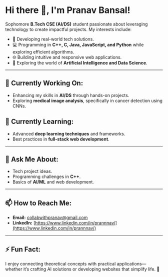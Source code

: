 # Hi there 👋, I'm Pranav Bansal!

Sophomore **B.Tech CSE (AI/DS)** student passionate about leveraging technology to create impactful projects. My interests include:

- 🔧 Developing real-world tech solutions.
- 💻 Programming in **C++, C, Java, JavaScript, and Python** while exploring efficient algorithms.
- 🌐 Building intuitive and responsive web applications.
- 🤖 Exploring the world of **Artificial Intelligence and Data Science**.

---

## 🔭 Currently Working On:
- Enhancing my skills in **AI/DS** through hands-on projects.
- Exploring **medical image analysis**, specifically in cancer detection using CNNs.

## 🌱 Currently Learning:
- Advanced **deep learning techniques** and frameworks.
- Best practices in **full-stack web development**.

---

## 💬 Ask Me About:
- Tech project ideas.
- Programming challenges in **C++**.
- Basics of **AI/ML** and web development.

---

## 📫 How to Reach Me:
- **Email:** [collabwithpranav@gmail.com](mailto:collabwithpranav@gmail.com)
- **LinkedIn:** [https://www.linkedin.com/in/prannnav/](https://www.linkedin.com/in/prannnav/)

---

## ⚡ Fun Fact:
I enjoy connecting theoretical concepts with practical applications—whether it’s crafting AI solutions or developing websites that simplify life. 🚀

